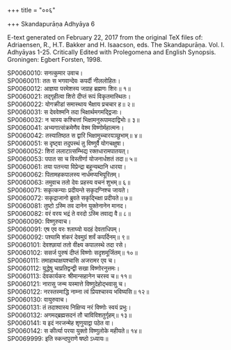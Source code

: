 +++
title = "००६"

+++
Skandapurāṇa Adhyāya 6

E-text generated on February 22, 2017 from the original TeX files of: Adriaensen, R., H.T. Bakker and H. Isaacson, eds. The Skandapurāṇa. Vol. I. Adhyāyas 1-25. Critically Edited with Prolegomena and English Synopsis. Groningen: Egbert Forsten, 1998.

SP0060010: सनत्कुमार उवाच।  
SP0060011: ततः स भगवान्देवः कपर्दी नीललोहितः।  
SP0060012: आज्ञया परमेशस्य जग्राह ब्रह्मणः शिरः॥ १॥  
SP0060021: तद्गृहीत्वा शिरो दीप्तं रूपं विकृतमास्थितः।  
SP0060022: योगक्रीडां समास्थाय भैक्षाय प्रचचार ह॥ २॥  
SP0060031: स देववेश्मनि तदा भिक्षार्थमगमद्द्विजाः।  
SP0060032: न चास्य कश्चित्तां भिक्षामनुरूपामदाद्विभोः॥ ३॥  
SP0060041: अभ्यगात्संक्रमेणैव वेश्म विष्णोर्महात्मनः।  
SP0060042: तस्यातिष्ठत स द्वारि भिक्षामुच्चारयञ्छुभाम्॥ ४॥  
SP0060051: स दृष्ट्वा तदुपस्थं तु विष्णुर्वै योगचक्षुषा।  
SP0060052: शिरां ललाटात्सम्भिद्य रक्तधारामपातयत्।  
SP0060053: पपात सा च विस्तीर्णा योजनार्धशतं तदा॥ ५॥  
SP0060061: तया पतन्त्या विप्रेन्द्रा बहून्यब्दानि धारया।  
SP0060062: पितामहकपालस्य नार्धमप्यभिपूरितम्।  
SP0060063: तमुवाच ततो देवः प्रहस्य वचनं शुभम्॥ ६॥  
SP0060071: सकृत्कन्याः प्रदीयन्ते सकृदग्निश्च जायते।  
SP0060072: सकृद्राजानो ब्रुवते सकृद्भिक्षा प्रदीयते॥ ७॥  
SP0060081: तुष्टो ऽस्मि तव दानेन युक्तेनानेन मानद।  
SP0060082: वरं वरय भद्रं ते वरदो ऽस्मि तवाद्य वै॥ ८॥  
SP0060090: विष्णुरुवाच।  
SP0060091: एष एव वरः श्लाघ्यो यदहं देवताधिपम्।  
SP0060092: पश्यामि शंकरं देवमुग्रं शर्वं कपर्दिनम्॥ ९॥  
SP0060101: देवश्छायां ततो वीक्ष्य कपालस्थे तदा रसे।  
SP0060102: ससर्ज पुरुषं दीप्तं विष्णोः सदृशमूर्जितम्॥ १०॥  
SP0060111: तमाहाथाक्षयश्चासि अजरामर एव च।  
SP0060112: युद्धेषु चाप्रतिद्वन्द्वी सखा विष्णोरनुत्तमः।  
SP0060113: देवकार्यकरः श्रीमान्सहानेन चरस्व च॥ ११॥  
SP0060121: नारासु जन्म यस्मात्ते विष्णुदेहोद्भवासु च।  
SP0060122: नरस्तस्माद्धि नाम्ना त्वं प्रियश्चास्य भविष्यसि॥ १२॥  
SP0060130: वायुरुवाच।  
SP0060131: तं तदाश्वास्य निक्षिप्य नरं विष्णोः स्वयं प्रभुः।  
SP0060132: अगमद्ब्रह्मसदनं तौ चाविविशतुर्गृहम्॥ १३॥  
SP0060141: य इदं नरजन्मेह शृणुयाद्वा पठेत वा।  
SP0060142: स कीर्त्या परया युक्तो विष्णुलोके महीयते॥ १४॥  
SP0069999: इति स्कन्दपुराणे षष्ठो ऽध्यायः॥  
